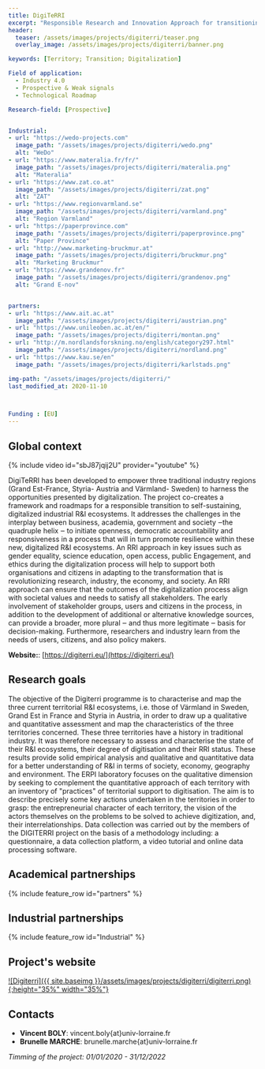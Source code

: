 ```yaml
---
title: DigiTeRRI
excerpt: "Responsible Research and Innovation Approach for transitioning the Traditional Industry Regions into Digitalized Industry Territories"
header:
  teaser: /assets/images/projects/digiterri/teaser.png
  overlay_image: /assets/images/projects/digiterri/banner.png

keywords: [Territory; Transition; Digitalization]

Field of application:
  - Industry 4.0
  - Prospective & Weak signals
  - Technological Roadmap

Research-field: [Prospective]


Industrial:
- url: "https://wedo-projects.com"
  image_path: "/assets/images/projects/digiterri/wedo.png"
  alt: "WeDo"
- url: "https://www.materalia.fr/fr/"
  image_path: "/assets/images/projects/digiterri/materalia.png"
  alt: "Materalia"
- url: "https://www.zat.co.at"
  image_path: "/assets/images/projects/digiterri/zat.png"
  alt: "ZAT"
- url: "https://www.regionvarmland.se"
  image_path: "/assets/images/projects/digiterri/varmland.png"
  alt: "Region Varmland"
- url: "https://paperprovince.com"
  image_path: "/assets/images/projects/digiterri/paperprovince.png"
  alt: "Paper Province"
- url: "http://www.marketing-bruckmur.at"
  image_path: "/assets/images/projects/digiterri/bruckmur.png"
  alt: "Marketing Bruckmur"
- url: "https://www.grandenov.fr"
  image_path: "/assets/images/projects/digiterri/grandenov.png"
  alt: "Grand E-nov"


partners:
- url: "https://www.ait.ac.at"
  image_path: "/assets/images/projects/digiterri/austrian.png"
- url: "https://www.unileoben.ac.at/en/"
  image_path: "/assets/images/projects/digiterri/montan.png"
- url: "http://m.nordlandsforskning.no/english/category297.html"
  image_path: "/assets/images/projects/digiterri/nordland.png"
- url: "https://www.kau.se/en"
  image_path: "/assets/images/projects/digiterri/karlstads.png"

img-path: "/assets/images/projects/digiterri/"  
last_modified_at: 2020-11-10  



Funding : [EU]
---
```


## Global context


{% include video id="sbJ87jqij2U" provider="youtube" %}

DigiTeRRI has been developed to empower three traditional industry regions (Grand Est-France, Styria- Austria and Värmland- Sweden) to harness the opportunities presented by digitalization.  The project co-creates a framework and roadmaps for a responsible transition to self-sustaining, digitalized industrial R&I ecosystems. It addresses the challenges in the interplay between business, academia, government and society ‒the quadruple helix ‒ to initiate openness, democratic accountability and responsiveness in a process that will in turn promote resilience within these new, digitalized R&I ecosystems. An RRI approach in key issues such as gender equality, science education, open access, public Engagement, and ethics during the digitalization process will help to support both organisations and citizens in adapting to the transformation that is revolutionizing research, industry, the economy, and society. An RRI approach can ensure that the outcomes of the digitalization process align with societal values and needs to satisfy all stakeholders. The early involvement of stakeholder groups, users and citizens in the process, in addition to the development of additional or alternative knowledge sources, can provide a broader, more plural ‒ and thus more legitimate ‒ basis for decision-making. Furthermore, researchers and industry learn from the needs of users, citizens, and also policy makers.  


**Website:**:  [https://digiterri.eu/](https://digiterri.eu/)


## Research goals

The objective of the Digiterri programme is to characterise and map the three current territorial R&I ecosystems, i.e. those of Värmland in Sweden, Grand Est in France and Styria in Austria, in order to draw up a qualitative and quantitative assessment and map the characteristics of the three territories concerned. These three territories have a history in traditional industry. It was therefore necessary to assess and characterise the state of their R&I ecosystems, their degree of digitisation and their RRI status. These results provide solid empirical analysis and qualitative and quantitative data for a better understanding of R&I in terms of society, economy, geography and environment. The ERPI laboratory focuses on the qualitative dimension by seeking to complement the quantitative approach of each territory with an inventory of "practices" of territorial support to digitisation. The aim is to describe precisely some key actions undertaken in the territories in order to grasp: the entrepreneurial character of each territory, the vision of the actors themselves on the problems to be solved to achieve digitization, and, their interrelationships. Data collection was carried out by the members of the DIGITERRI project on the basis of a methodology including: a questionnaire, a data collection platform, a video tutorial and online data processing software.

## Academical partnerships

{% include feature_row id="partners" %}


## Industrial partnerships

{% include feature_row id="Industrial" %}



## Project's website

<a href="https://digiterri.eu">![Digiterri]({{ site.baseimg }}/assets/images/projects/digiterri/digiterri.png){:height="35%" width="35%"}</a>



## Contacts
* **Vincent BOLY**: vincent.boly{at}univ-lorraine.fr
* **Brunelle MARCHE**: brunelle.marche{at}univ-lorraine.fr




 *Timming of the project: 01/01/2020 - 31/12/2022*
